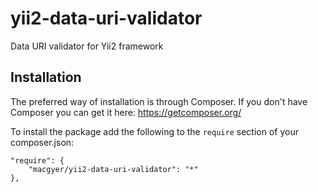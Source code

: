 # yii2-data-uri-validator
Data URI validator for Yii2 framework

## Installation

The preferred way of installation is through Composer.
If you don't have Composer you can get it here: https://getcomposer.org/

To install the package add the following to the ```require``` section of your composer.json:
```
"require": {
    "macgyer/yii2-data-uri-validator": "*"
},
```
